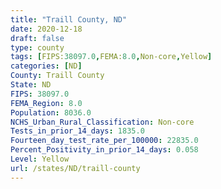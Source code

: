 ```yaml
---
title: "Traill County, ND"
date: 2020-12-18
draft: false
type: county
tags: [FIPS:38097.0,FEMA:8.0,Non-core,Yellow]
categories: [ND]
County: Traill County
State: ND
FIPS: 38097.0
FEMA_Region: 8.0
Population: 8036.0
NCHS_Urban_Rural_Classification: Non-core
Tests_in_prior_14_days: 1835.0
Fourteen_day_test_rate_per_100000: 22835.0
Percent_Positivity_in_prior_14_days: 0.058
Level: Yellow
url: /states/ND/traill-county
---
```



